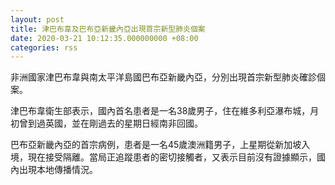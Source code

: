 ```yaml
---
layout: post
title: 津巴布韋及巴布亞新畿內亞出現首宗新型肺炎個案
date: 2020-03-21 10:12:35.000000000 +08:00
categories: rss
---
```


非洲國家津巴布韋與南太平洋島國巴布亞新畿內亞，分別出現首宗新型肺炎確診個案。

津巴布韋衛生部表示，國內首名患者是一名38歲男子，住在維多利亞瀑布城，月初曾到過英國，並在剛過去的星期日經南非回國。

巴布亞新畿內亞的首宗病例，患者是一名45歲澳洲籍男子，上星期從新加坡入境，現在接受隔離。當局正追蹤患者的密切接觸者，又表示目前沒有證據顯示，國內出現本地傳播情況。
